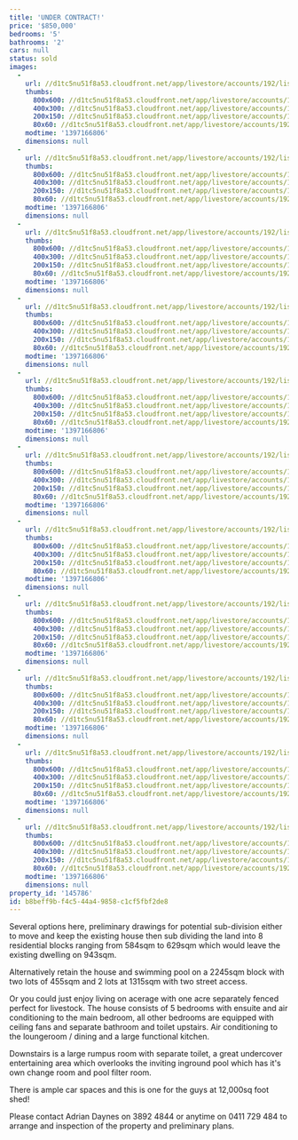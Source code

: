 ```yaml
---
title: 'UNDER CONTRACT!'
price: '$850,000'
bedrooms: '5'
bathrooms: '2'
cars: null
status: sold
images:
  -
    url: //d1tc5nu51f8a53.cloudfront.net/app/livestore/accounts/192/listings/98079/images/103009391-1_4108145148_20140411034828.jpg
    thumbs:
      800x600: //d1tc5nu51f8a53.cloudfront.net/app/livestore/accounts/192/listings/98079/images/103009391-1_4108145148_20140411034828_800x600.jpg
      400x300: //d1tc5nu51f8a53.cloudfront.net/app/livestore/accounts/192/listings/98079/images/103009391-1_4108145148_20140411034828_400x300.jpg
      200x150: //d1tc5nu51f8a53.cloudfront.net/app/livestore/accounts/192/listings/98079/images/103009391-1_4108145148_20140411034828_200x150.jpg
      80x60: //d1tc5nu51f8a53.cloudfront.net/app/livestore/accounts/192/listings/98079/images/103009391-1_4108145148_20140411034828_80x60.jpg
    modtime: '1397166806'
    dimensions: null
  -
    url: //d1tc5nu51f8a53.cloudfront.net/app/livestore/accounts/192/listings/98079/images/103009391-2_2249278133_20140411034827.jpg
    thumbs:
      800x600: //d1tc5nu51f8a53.cloudfront.net/app/livestore/accounts/192/listings/98079/images/103009391-2_2249278133_20140411034827_800x600.jpg
      400x300: //d1tc5nu51f8a53.cloudfront.net/app/livestore/accounts/192/listings/98079/images/103009391-2_2249278133_20140411034827_400x300.jpg
      200x150: //d1tc5nu51f8a53.cloudfront.net/app/livestore/accounts/192/listings/98079/images/103009391-2_2249278133_20140411034827_200x150.jpg
      80x60: //d1tc5nu51f8a53.cloudfront.net/app/livestore/accounts/192/listings/98079/images/103009391-2_2249278133_20140411034827_80x60.jpg
    modtime: '1397166806'
    dimensions: null
  -
    url: //d1tc5nu51f8a53.cloudfront.net/app/livestore/accounts/192/listings/98079/images/103009391-3_5097617903_20140411034828.jpg
    thumbs:
      800x600: //d1tc5nu51f8a53.cloudfront.net/app/livestore/accounts/192/listings/98079/images/103009391-3_5097617903_20140411034828_800x600.jpg
      400x300: //d1tc5nu51f8a53.cloudfront.net/app/livestore/accounts/192/listings/98079/images/103009391-3_5097617903_20140411034828_400x300.jpg
      200x150: //d1tc5nu51f8a53.cloudfront.net/app/livestore/accounts/192/listings/98079/images/103009391-3_5097617903_20140411034828_200x150.jpg
      80x60: //d1tc5nu51f8a53.cloudfront.net/app/livestore/accounts/192/listings/98079/images/103009391-3_5097617903_20140411034828_80x60.jpg
    modtime: '1397166806'
    dimensions: null
  -
    url: //d1tc5nu51f8a53.cloudfront.net/app/livestore/accounts/192/listings/98079/images/103009391-4_7156988420_20140411034828.jpg
    thumbs:
      800x600: //d1tc5nu51f8a53.cloudfront.net/app/livestore/accounts/192/listings/98079/images/103009391-4_7156988420_20140411034828_800x600.jpg
      400x300: //d1tc5nu51f8a53.cloudfront.net/app/livestore/accounts/192/listings/98079/images/103009391-4_7156988420_20140411034828_400x300.jpg
      200x150: //d1tc5nu51f8a53.cloudfront.net/app/livestore/accounts/192/listings/98079/images/103009391-4_7156988420_20140411034828_200x150.jpg
      80x60: //d1tc5nu51f8a53.cloudfront.net/app/livestore/accounts/192/listings/98079/images/103009391-4_7156988420_20140411034828_80x60.jpg
    modtime: '1397166806'
    dimensions: null
  -
    url: //d1tc5nu51f8a53.cloudfront.net/app/livestore/accounts/192/listings/98079/images/103009391-5_1839306014_20140411034834.jpg
    thumbs:
      800x600: //d1tc5nu51f8a53.cloudfront.net/app/livestore/accounts/192/listings/98079/images/103009391-5_1839306014_20140411034834_800x600.jpg
      400x300: //d1tc5nu51f8a53.cloudfront.net/app/livestore/accounts/192/listings/98079/images/103009391-5_1839306014_20140411034834_400x300.jpg
      200x150: //d1tc5nu51f8a53.cloudfront.net/app/livestore/accounts/192/listings/98079/images/103009391-5_1839306014_20140411034834_200x150.jpg
      80x60: //d1tc5nu51f8a53.cloudfront.net/app/livestore/accounts/192/listings/98079/images/103009391-5_1839306014_20140411034834_80x60.jpg
    modtime: '1397166806'
    dimensions: null
  -
    url: //d1tc5nu51f8a53.cloudfront.net/app/livestore/accounts/192/listings/98079/images/103009391-6_8554820214_20140411034833.jpg
    thumbs:
      800x600: //d1tc5nu51f8a53.cloudfront.net/app/livestore/accounts/192/listings/98079/images/103009391-6_8554820214_20140411034833_800x600.jpg
      400x300: //d1tc5nu51f8a53.cloudfront.net/app/livestore/accounts/192/listings/98079/images/103009391-6_8554820214_20140411034833_400x300.jpg
      200x150: //d1tc5nu51f8a53.cloudfront.net/app/livestore/accounts/192/listings/98079/images/103009391-6_8554820214_20140411034833_200x150.jpg
      80x60: //d1tc5nu51f8a53.cloudfront.net/app/livestore/accounts/192/listings/98079/images/103009391-6_8554820214_20140411034833_80x60.jpg
    modtime: '1397166806'
    dimensions: null
  -
    url: //d1tc5nu51f8a53.cloudfront.net/app/livestore/accounts/192/listings/98079/images/103009391-7_2806640048_20140411034834.jpg
    thumbs:
      800x600: //d1tc5nu51f8a53.cloudfront.net/app/livestore/accounts/192/listings/98079/images/103009391-7_2806640048_20140411034834_800x600.jpg
      400x300: //d1tc5nu51f8a53.cloudfront.net/app/livestore/accounts/192/listings/98079/images/103009391-7_2806640048_20140411034834_400x300.jpg
      200x150: //d1tc5nu51f8a53.cloudfront.net/app/livestore/accounts/192/listings/98079/images/103009391-7_2806640048_20140411034834_200x150.jpg
      80x60: //d1tc5nu51f8a53.cloudfront.net/app/livestore/accounts/192/listings/98079/images/103009391-7_2806640048_20140411034834_80x60.jpg
    modtime: '1397166806'
    dimensions: null
  -
    url: //d1tc5nu51f8a53.cloudfront.net/app/livestore/accounts/192/listings/98079/images/103009391-8_4739102572_20140411034832.jpg
    thumbs:
      800x600: //d1tc5nu51f8a53.cloudfront.net/app/livestore/accounts/192/listings/98079/images/103009391-8_4739102572_20140411034832_800x600.jpg
      400x300: //d1tc5nu51f8a53.cloudfront.net/app/livestore/accounts/192/listings/98079/images/103009391-8_4739102572_20140411034832_400x300.jpg
      200x150: //d1tc5nu51f8a53.cloudfront.net/app/livestore/accounts/192/listings/98079/images/103009391-8_4739102572_20140411034832_200x150.jpg
      80x60: //d1tc5nu51f8a53.cloudfront.net/app/livestore/accounts/192/listings/98079/images/103009391-8_4739102572_20140411034832_80x60.jpg
    modtime: '1397166806'
    dimensions: null
  -
    url: //d1tc5nu51f8a53.cloudfront.net/app/livestore/accounts/192/listings/98079/images/103009391-9_9153301777_20140411034833.jpg
    thumbs:
      800x600: //d1tc5nu51f8a53.cloudfront.net/app/livestore/accounts/192/listings/98079/images/103009391-9_9153301777_20140411034833_800x600.jpg
      400x300: //d1tc5nu51f8a53.cloudfront.net/app/livestore/accounts/192/listings/98079/images/103009391-9_9153301777_20140411034833_400x300.jpg
      200x150: //d1tc5nu51f8a53.cloudfront.net/app/livestore/accounts/192/listings/98079/images/103009391-9_9153301777_20140411034833_200x150.jpg
      80x60: //d1tc5nu51f8a53.cloudfront.net/app/livestore/accounts/192/listings/98079/images/103009391-9_9153301777_20140411034833_80x60.jpg
    modtime: '1397166806'
    dimensions: null
  -
    url: //d1tc5nu51f8a53.cloudfront.net/app/livestore/accounts/192/listings/98079/images/103009391-10_2961747939_20140411034839.jpg
    thumbs:
      800x600: //d1tc5nu51f8a53.cloudfront.net/app/livestore/accounts/192/listings/98079/images/103009391-10_2961747939_20140411034839_800x600.jpg
      400x300: //d1tc5nu51f8a53.cloudfront.net/app/livestore/accounts/192/listings/98079/images/103009391-10_2961747939_20140411034839_400x300.jpg
      200x150: //d1tc5nu51f8a53.cloudfront.net/app/livestore/accounts/192/listings/98079/images/103009391-10_2961747939_20140411034839_200x150.jpg
      80x60: //d1tc5nu51f8a53.cloudfront.net/app/livestore/accounts/192/listings/98079/images/103009391-10_2961747939_20140411034839_80x60.jpg
    modtime: '1397166806'
    dimensions: null
  -
    url: //d1tc5nu51f8a53.cloudfront.net/app/livestore/accounts/192/listings/98079/images/103009391-11_9474293176_20140411034839.jpg
    thumbs:
      800x600: //d1tc5nu51f8a53.cloudfront.net/app/livestore/accounts/192/listings/98079/images/103009391-11_9474293176_20140411034839_800x600.jpg
      400x300: //d1tc5nu51f8a53.cloudfront.net/app/livestore/accounts/192/listings/98079/images/103009391-11_9474293176_20140411034839_400x300.jpg
      200x150: //d1tc5nu51f8a53.cloudfront.net/app/livestore/accounts/192/listings/98079/images/103009391-11_9474293176_20140411034839_200x150.jpg
      80x60: //d1tc5nu51f8a53.cloudfront.net/app/livestore/accounts/192/listings/98079/images/103009391-11_9474293176_20140411034839_80x60.jpg
    modtime: '1397166806'
    dimensions: null
property_id: '145786'
id: b8beff9b-f4c5-44a4-9858-c1cf5fbf2de8
---
```

Several options here, preliminary drawings for potential sub-division either to move and keep the existing house then sub dividing the land into 8 residential blocks ranging from 584sqm to 629sqm which would leave the existing dwelling on 943sqm.

Alternatively retain the house and swimming pool on a 2245sqm block with two lots of 455sqm and 2 lots at 1315sqm with two street access.

Or you could just enjoy living on acerage with one acre separately fenced perfect for livestock. The house consists of 5 bedrooms with ensuite and air conditioning to the main bedroom, all other bedrooms are equipped with ceiling fans and separate bathroom and toilet upstairs. Air conditioning to the loungeroom / dining and a large functional kitchen.

Downstairs is a large rumpus room with separate toilet, a great undercover entertaining area which overlooks the inviting inground pool which has it's own change room and pool filter room.

There is ample car spaces and this is one for the guys at 12,000sq foot shed!

Please contact Adrian Daynes on 3892 4844 or anytime on 0411 729 484 to arrange and inspection of the property and preliminary plans.